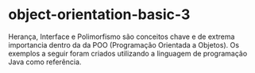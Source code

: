# object-orientation-basic-3
Herança, Interface e Polimorfismo são conceitos chave e de extrema importancia dentro da da POO (Programação Orientada a Objetos). Os exemplos a seguir foram criados utilizando a linguagem de programação Java como referência.

